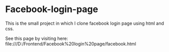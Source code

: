 # Facebook-login-page

This is the small project in which I clone facebook login page using html and css.

See this page by visiting here:
file:///D:/Frontend/Facebook%20login%20page/facebook.html
